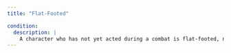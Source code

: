```yaml
---
title: "Flat-Footed"

condition:
  description: |
    A character who has not yet acted during a combat is flat-footed, not yet reacting normally to the situation. A flat-footed character loses his Dexterity bonus to AC (if any) and cannot make attacks of opportunity.
---
```

